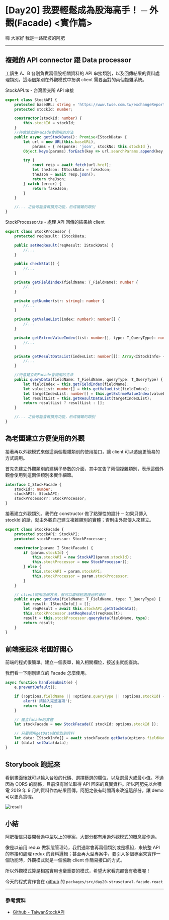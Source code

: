 # [Day20] 我要輕鬆成為股海高手！ ─ 外觀(Facade) <實作篇>

嗨 大家好 我是一路爬坡的阿肥

---

## 複雜的 API connector 跟 Data processor

工讀生 A、B 各別負責寫個股相關資料的 API 串接類別，以及回傳結果的資料處理類別。這兩個類別在外觀模式中扮演 client 需要面對的兩個複雜系統。

StockAPI.ts - 台灣證交所 API 串接

```typescript
export class StockAPI {
    protected baseURL: string = 'https://www.twse.com.tw/exchangeReport/STOCK_DAY';
    protected stockId: number;

    constructor(stockId: number) {
        this.stockId = stockId;
    }
    //待會建立的Facade會調用的方法
    public async getStockData(): Promise<IStockData> {
        let url = new URL(this.baseURL),
            params = { response: 'json', stockNo: this.stockId };
        Object.keys(params).forEach(key => url.searchParams.append(key, params[key]));

        try {
            const resp = await fetch(url.href);
            let theJson: IStockData = fakeJson;
            theJson = await resp.json();
            return theJson;
        } catch (error) {
            return fakeJson;
        }
    }

    //... 之後可能會再擴充功能，形成複雜的類別
}
```

StockProcessor.ts - 處理 API 回傳的結果給 client

```typescript
export class StockProcessor {
    protected reqResult: IStockData;

    public setReqResult(reqResult: IStockData) {
        //...
    }

    public checkStat() {
        //...
    }

    private getFieldIndex(fieldName: T_FieldName): number {
        //...
    }

    private getNumber(str: string): number {
        //...
    }

    private getValueList(index: number): number[] {
        //...
    }

    private getExtrmeValueIndex(list: number[], type: T_QueryType): number[] {
        //...
    }

    private getResultDataList(indexList: number[]): Array<IStockInfo> {
        //...
    }

    //待會建立的Facade會調用的方法
    public queryData(fieldName: T_FieldName, queryType: T_QueryType) {
        let fieldIndex = this.getFieldIndex(fieldName);
        let valueList: number[] = this.getValueList(fieldIndex);
        let targetIndexList: number[] = this.getExtrmeValueIndex(valueList, queryType);
        let resultList = this.getResultDataList(targetIndexList);
        return resultList ? resultList : [];
    }

    //... 之後可能會再擴充功能，形成複雜的類別
}
```

## 為老闆建立方便使用的外觀

接著再以外觀模式來做這兩個複雜類別的使用接口，讓 client 可以透過更簡易的方式調用。

首先先建立外觀類別的建構子參數的介面，其中宣告了兩個複雜類別，表示這個外觀會使用到這兩個類別來實作細節。

```typescript
interface I_StockFacade {
    stockId?: number;
    stockAPI?: StockAPI;
    stockProcessor?: StockProcessor;
}
```

接著建立外觀類別。我們在 constructor 做了點彈性的設計 ─ 如果只傳入 stockId 的話，就由外觀自己建立複雜類別的實體；否則由外部傳入來建立。

```typescript
export class StockFacade {
    protected stockAPI: StockAPI;
    protected stockProcessor: StockProcessor;

    constructor(param: I_StockFacade) {
        if (param.stockId) {
            this.stockAPI = new StockAPI(param.stockId);
            this.stockProcessor = new StockProcessor();
        } else {
            this.stockAPI = param.stockAPI;
            this.stockProcessor = param.stockProcessor;
        }
    }

    // client調用這個方法，就可以取得經處理過的資料
    public async getData(fieldName: T_FieldName, type: T_QueryType) {
        let result: IStockInfo[] = [];
        let reqResult = await this.stockAPI.getStockData();
        this.stockProcessor.setReqResult(reqResult);
        result = this.stockProcessor.queryData(fieldName, type);
        return result;
    }
}
```

## 前端接起來 老闆好開心

前端的程式很簡單。建立一個表單，輸入相關欄位，按送出就能查詢。

我們看一下剛剛建立的 Facade 怎麼使用。

```typescript
async function handleSubmit(e) {
    e.preventDefault();

    if (!options.fieldName || !options.queryType || !options.stockId) {
        alert('請輸入完整選項');
        return false;
    }

    // 建立facade的實體
    let stockFacade = new StockFacade({ stockId: options.stockId });

    // 只要調用getData就能取到資料
    let data: IStockInfo[] = await stockFacade.getData(options.fieldName, options.queryType);
    if (data) setData(data);
}
```

## Storybook 跑起來

看到畫面後就可以輸入台股的代碼、選擇篩選的欄位，以及選最大或最小值。不過因為 CORS 的關係，目前沒有辦法取得 API 回來的真實資料。所以阿肥先以台積電 2019 年 9 月的資料作為結果回傳。阿肥之後有時間再來改進這部分，讓 demo 可以更真實喔。

![result](https://i.imgur.com/9d2Catm.gif)

## 小結

阿肥相信只要開發過中型以上的專案，大部分都有用過外觀模式的概念實作過。

像是以前用 redux 做狀態管理時，我們通常會再寫個類別或是模組，來統整 API 的串接和處理 redux 的資料邏輯；甚至再大型專案中，要引入多個專案來實作一個功能時，外觀模式就是一個協助 client 作簡易接口的方式。

所以外觀模式算是相當實用也蠻重要的模式，希望大家看完都會有收穫喔！

今天的程式實作會在 [github](https://github.com/showwell0120/Design-Pattern-Typescript-React) 的 `packages/src/day20-strusctural.facade.react`

---

### 參考資料

-   [Github - TaiwanStockAPI](https://github.com/ouvek-kostiva/TaiwanStockAPI)
